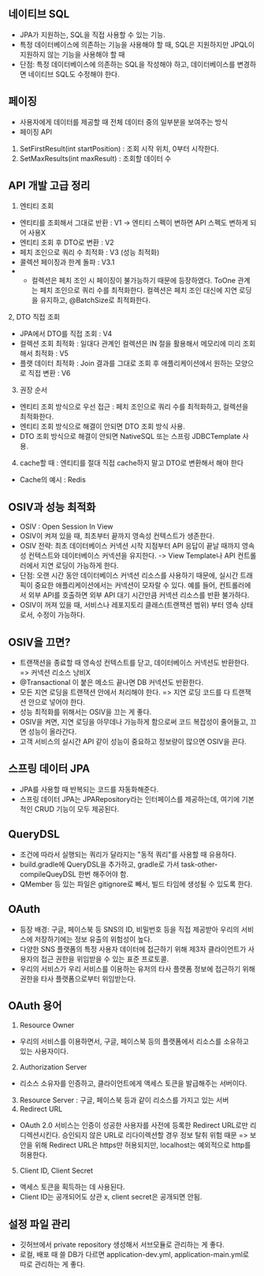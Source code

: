 ## 네이티브 SQL
- JPA가 지원하는, SQL을 직접 사용할 수 있는 기능.
- 특정 데이터베이스에 의존하는 기능을 사용해야 할 때, SQL은 지원하지만 JPQL이 지원하지 않는 기능을 사용해야 할 때
- 단점: 특정 데이터베이스에 의존하는 SQL을 작성해야 하고, 데이터베이스를 변경하면 네이티브 SQL도 수정해야 한다.

## 페이징
- 사용자에게 데이터를 제공할 때 전체 데이터 중의 일부분을 보여주는 방식
- 페이징 API
1. SetFirstResult(int startPosition) : 조회 시작 위치, 0부터 시작한다.
2. SetMaxResults(int maxResult) : 조회할 데이터 수

## API 개발 고급 정리
1. 엔티티 조회
- 엔티티를 조회해서 그대로 반환 : V1 -> 엔티티 스펙이 변하면 API 스펙도 변하게 되어 사용X
- 엔티티 조회 후 DTO로 변환 : V2
- 페치 조인으로 쿼리 수 최적화 : V3 (성능 최적화)
- 콜렉션 페이징과 한계 돌파 : V3.1
- - 컬렉션은 페치 조인 시 페이징이 불가능하기 때문에 등장하였다. ToOne 관계는 페치 조인으로 쿼리 수를 최적화한다.
컬렉션은 페치 조인 대신에 지연 로딩을 유지하고, @BatchSize로 최적화한다.

2, DTO 직접 조회
- JPA에서 DTO를 직접 조회 : V4
- 컬렉션 조회 최적화 : 일대다 관계인 컬렉션은 IN 절을 활용해서 메모리에 미리 조회해서 최적화 : V5
- 플랫 데이터 최적화 : Join 결과를 그대로 조회 후 애플리케이션에서 원하는 모양으로 직접 변환 : V6

3. 권장 순서
- 엔티티 조회 방식으로 우선 접근 : 페치 조인으로 쿼리 수를 최적화하고, 컬렉션을 최적화한다.
- 엔티티 조회 방식으로 해결이 안되면 DTO 조회 방식 사용.
- DTO 조회 방식으로 해결이 안되면 NativeSQL 또는 스프링 JDBCTemplate 사용.

4. cache할 때 : 엔티티를 절대 직접 cache하지 말고 DTO로 변환해서 해야 한다
- Cache의 예시 : Redis

## OSIV과 성능 최적화
- OSIV : Open Session In View
- OSIV이 켜져 있을 때, 최초부터 끝까지 영속성 컨텍스트가 생존한다.
- OSIV 전략: 최초 데이터베이스 커넥션 시작 지점부터 API 응답이 끝날 때까지 영속성 컨텍스트와 데이터베이스 커넥션을
유지한다. -> View Template나 API 컨트롤러에서 지연 로딩이 가능하게 한다.
- 단점: 오랜 시간 동안 데이터베이스 커넥션 리소스를 사용하기 때문에, 실시간 트래픽이 중요한 애플리케이션에서는
커넥션이 모자랄 수 있다. 예를 들어, 컨트롤러에서 외부 API를 호출하면 외부 API 대기 시간만큼 커넥션 리소스를 반환 불가하다.
- OSIV이 꺼져 있을 때, 서비스나 레포지토리 클래스(트랜잭션 범위) 부터 영속 상태로서, 수정이 가능하다.

## OSIV을 끄면?
- 트랜잭션을 종료할 때 영속성 컨텍스트를 닫고, 데이터베이스 커넥션도 반환한다. => 커넥션 리소스 낭비X
- @Transactional 이 붙은 메소드 끝나면 DB 커넥션도 반환한다.
- 모든 지연 로딩을 트랜잭션 안에서 처리해야 한다. => 지연 로딩 코드를 다 트랜잭션 안으로 넣어야 한다.
- 성능 최적화를 위해서는 OSIV을 끄는 게 좋다.
- OSIV을 켜면, 지연 로딩을 아무데나 가능하게 함으로써 코드 복잡성이 줄어들고, 끄면 성능이 올라간다.
- 고객 서비스의 실시간 API 같이 성능이 중요하고 정보량이 많으면 OSIV을 끈다.

## 스프링 데이터 JPA
- JPA를 사용할 때 반복되는 코드를 자동화해준다.
- 스프링 데이터 JPA는 JPARepository라는 인터페이스를 제공하는데, 여기에 기본적인 CRUD 기능이 모두 제공된다.

## QueryDSL
- 조건에 따라서 실행되는 쿼리가 달라지는 "동적 쿼리"를 사용할 때 유용하다.
- build.gradle에 QueryDSL을 추가하고, gradle로 가서 task-other-compileQueyDSL 한번 해주어야 함.
- QMember 등 있는 파일은 gitignore로 빼서, 빌드 타임에 생성될 수 있도록 한다.

## OAuth
- 등장 배경: 구글, 페이스북 등 SNS의 ID, 비밀번호 등을 직접 제공받아 우리의 서비스에 저장하기에는 정보 유출의 위험성이 높다.
- 다양한 SNS 플랫폼의 특정 사용자 데이터에 접근하기 위해 제3자 클라이언트가 사용자의 접근 권한을 위임받을 수 있는 표준 프로토콜.
- 우리의 서비스가 우리 서비스를 이용하는 유저의 타사 플랫폼 정보에 접근하기 위해 권한을 타사 플랫폼으로부터 위임받는다.

## OAuth 용어
1. Resource Owner
- 우리의 서비스를 이용하면서, 구글, 페이스북 등의 플랫폼에서 리소스를 소유하고 있는 사용자이다.
2. Authorization Server
- 리소스 소유자를 인증하고, 클라이언트에게 액세스 토큰을 발급해주는 서버이다.
3. Resource Server : 구글, 페이스북 등과 같이 리소스를 가지고 있는 서버
4. Redirect URL
- OAuth 2.0 서비스는 인증이 성공한 사용자를 사전에 등록한 Redirect URL로만 리디렉션시킨다. 승인되지 않은 URL로 리다이렉션할
경우 정보 탈취 위험 때문 => 보안을 위해 Redirect URL은 https만 허용되지만, localhost는 예외적으로 http를 허용한다.
5. Client ID, Client Secret
- 액세스 토큰을 획득하는 데 사용된다.
- Client ID는 공개되어도 상관 x, client secret은 공개되면 안됨.

## 설정 파일 관리
- 깃허브에서 private repository 생성해서 서브모듈로 관리하는 게 좋다.
- 로컬, 배포 때 쓸 DB가 다르면 application-dev.yml, application-main.yml로 따로 관리하는 게 좋다.